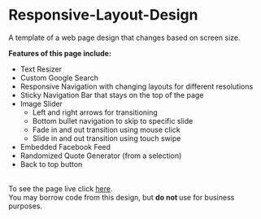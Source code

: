 # Responsive-Layout-Design
A template of a web page design that changes based on screen size.

<b>Features of this page include:</b>
<ul>
<li> Text Resizer </li>
<li> Custom Google Search </li>
<li> Responsive Navigation with changing layouts for different resolutions </li>
<li> Sticky Navigation Bar that stays on the top of the page </li>
<li> Image Slider <br>
<ul>
<li> Left and right arrows for transitioning</li>
<li> Bottom bullet navigation to skip to specific slide </li>
<li> Fade in and out transition using mouse click </li>
<li> Slide in and out transition using touch swipe </li>
</ul>
</li>
<li> Embedded Facebook Feed </li>
<li> Randomized Quote Generator (from a selection) </li>
<li> Back to top button </li>
</ul>
</br>
To see the page live click <a target="_blank" href="http://abri-sports.com/william/Responsive/">here</a>.
</br>
You may borrow code from this design, but <b> do not </b> use for business purposes.
